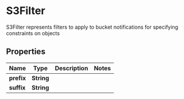 

# S3Filter

S3Filter represents filters to apply to bucket notifications for specifying constraints on objects
## Properties

Name | Type | Description | Notes
------------ | ------------- | ------------- | -------------
**prefix** | **String** |  | 
**suffix** | **String** |  | 



